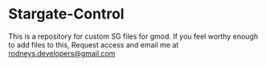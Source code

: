 # Stargate-Control
This is a repository for custom SG files for gmod.
If you feel worthy enough to add files to this, Request access and email me at rodneys.developers@gmail.com
